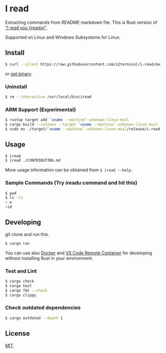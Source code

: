 # I read
Extracting commands from README markdown file. This is Rust version of ["I read you (ireadu)"](https://github.com/s2terminal/i-read-u).

Supported on Linux and Windows Subsystems for Linux.

## Install
```bash
$ curl --silent https://raw.githubusercontent.com/s2terminal/i-read/main/install.sh | sudo /bin/sh
```

or [get binary](https://github.com/s2terminal/i-read/releases).

### Uninstall
```bash
$ rm --interactive /usr/local/bin/iread
```

### ARM Support (Experimental)
```bash
$ rustup target add `uname --machine`-unknown-linux-musl
$ cargo build --release --target `uname --machine`-unknown-linux-musl
$ sudo mv ./target/`uname --machine`-unknown-linux-musl/release/i-read /usr/local/bin/iread
```

## Usage
```bash
$ iread
$ iread ./CONTRIBUTING.md
```
More usage information can be obtained from `$ iread --help`.

### Sample Commands (Try ireadu command and hit this)
```bash
$ pwd
$ ls -la
> w
>id
```

## Developing
git clone and run this.
```bash
$ cargo run
```

You can use also [Docker](https://www.docker.com/) and [VS Code Remote Container](https://code.visualstudio.com/docs/remote/containers) for developing without installing Rust in your environment.

### Test and Lint
```bash
$ cargo check
$ cargo test
$ cargo fmt --check
$ cargo clippy
```

### Check outdated dependencies
```bash
$ cargo outdated --depth 1
```

## License
[MIT](LICENSE).

